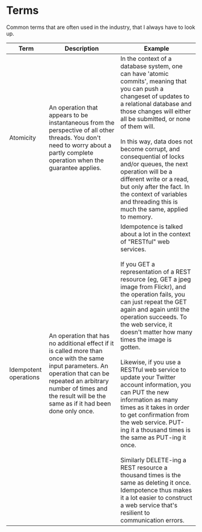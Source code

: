# Terms

Common terms that are often used in the industry, that I always have to look up. 
 
| Term | Description | Example |
| - | - | - |
| Atomicity | An operation that appears to be instantaneous from the perspective of all other threads. You don't need to worry about a partly complete operation when the guarantee applies. | In the context of a database system, one can have 'atomic commits', meaning that you can push a changeset of updates to a relational database and those changes will either all be submitted, or none of them will. <br><br> In this way, data does not become corrupt, and consequential of locks and/or queues, the next operation will be a different write or a read, but only after the fact. In the context of variables and threading this is much the same, applied to memory. |
| Idempotent operations | An operation that has no additional effect if it is called more than once with the same input parameters. An operation that can be repeated an arbitrary number of times and the result will be the same as if it had been done only once. | Idempotence is talked about a lot in the context of "RESTful" web services. <br><br> If you GET a representation of a REST resource (eg, GET a jpeg image from Flickr), and the operation fails, you can just repeat the GET again and again until the operation succeeds. To the web service, it doesn't matter how many times the image is gotten. <br><br> Likewise, if you use a RESTful web service to update your Twitter account information, you can PUT the new information as many times as it takes in order to get confirmation from the web service. PUT-ing it a thousand times is the same as PUT-ing it once. <br><br> Similarly DELETE-ing a REST resource a thousand times is the same as deleting it once. Idempotence thus makes it a lot easier to construct a web service that's resilient to communication errors. |
